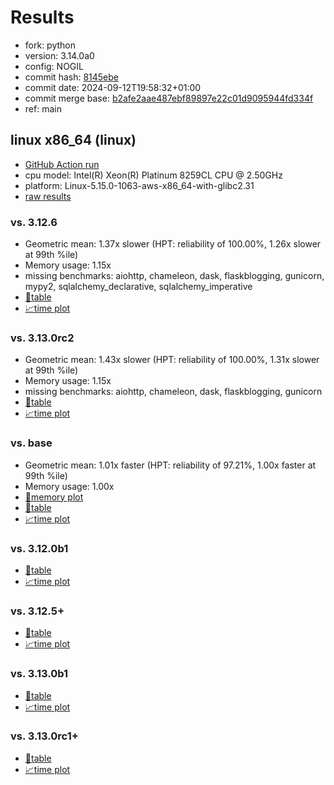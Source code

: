 # Results

- fork: python
- version: 3.14.0a0
- config: NOGIL
- commit hash: [8145ebe](https://github.com/python/cpython/commit/8145ebe)
- commit date: 2024-09-12T19:58:32+01:00
- commit merge base: [b2afe2aae487ebf89897e22c01d9095944fd334f](https://github.com/python/cpython/commit/b2afe2aae487ebf89897e22c01d9095944fd334f)
- ref: main

## linux x86_64 (linux)

- [GitHub Action run](https://github.com/facebookexperimental/free-threading-benchmarking/actions/runs/10837026313)
- cpu model: Intel(R) Xeon(R) Platinum 8259CL CPU @ 2.50GHz
- platform: Linux-5.15.0-1063-aws-x86_64-with-glibc2.31
- [raw results](bm-20240912-linux-x86_64-python-main-3.14.0a0-8145ebe.json)

### vs. 3.12.6

- Geometric mean: 1.37x slower (HPT: reliability of 100.00%, 1.26x slower at 99th %ile)
- Memory usage: 1.15x
- missing benchmarks: aiohttp, chameleon, dask, flaskblogging, gunicorn, mypy2, sqlalchemy_declarative, sqlalchemy_imperative
- [📄table](bm-20240912-linux-x86_64-python-main-3.14.0a0-8145ebe-vs-3.12.6.md)
- [📈time plot](bm-20240912-linux-x86_64-python-main-3.14.0a0-8145ebe-vs-3.12.6.svg)

### vs. 3.13.0rc2

- Geometric mean: 1.43x slower (HPT: reliability of 100.00%, 1.31x slower at 99th %ile)
- Memory usage: 1.15x
- missing benchmarks: aiohttp, chameleon, dask, flaskblogging, gunicorn
- [📄table](bm-20240912-linux-x86_64-python-main-3.14.0a0-8145ebe-vs-3.13.0rc2.md)
- [📈time plot](bm-20240912-linux-x86_64-python-main-3.14.0a0-8145ebe-vs-3.13.0rc2.svg)

### vs. base

- Geometric mean: 1.01x faster (HPT: reliability of 97.21%, 1.00x faster at 99th %ile)
- Memory usage: 1.00x
- [🧠memory plot](bm-20240912-linux-x86_64-python-main-3.14.0a0-8145ebe-vs-base-mem.svg)
- [📄table](bm-20240912-linux-x86_64-python-main-3.14.0a0-8145ebe-vs-base.md)
- [📈time plot](bm-20240912-linux-x86_64-python-main-3.14.0a0-8145ebe-vs-base.svg)

### vs. 3.12.0b1

- [📄table](bm-20240912-linux-x86_64-python-main-3.14.0a0-8145ebe-vs-3.12.0b1.md)
- [📈time plot](bm-20240912-linux-x86_64-python-main-3.14.0a0-8145ebe-vs-3.12.0b1.svg)

### vs. 3.12.5+

- [📄table](bm-20240912-linux-x86_64-python-main-3.14.0a0-8145ebe-vs-3.12.5%2B.md)
- [📈time plot](bm-20240912-linux-x86_64-python-main-3.14.0a0-8145ebe-vs-3.12.5%2B.svg)

### vs. 3.13.0b1

- [📄table](bm-20240912-linux-x86_64-python-main-3.14.0a0-8145ebe-vs-3.13.0b1.md)
- [📈time plot](bm-20240912-linux-x86_64-python-main-3.14.0a0-8145ebe-vs-3.13.0b1.svg)

### vs. 3.13.0rc1+

- [📄table](bm-20240912-linux-x86_64-python-main-3.14.0a0-8145ebe-vs-3.13.0rc1%2B.md)
- [📈time plot](bm-20240912-linux-x86_64-python-main-3.14.0a0-8145ebe-vs-3.13.0rc1%2B.svg)

